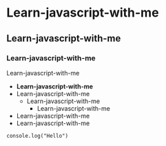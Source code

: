 # Learn-javascript-with-me
## Learn-javascript-with-me
### Learn-javascript-with-me

Learn-javascript-with-me

- **Learn-javascript-with-me**
- Learn-javascript-with-me
    - Learn-javascript-with-me
        - Learn-javascript-with-me
- Learn-javascript-with-me
- Learn-javascript-with-me


```
console.log("Hello")
```